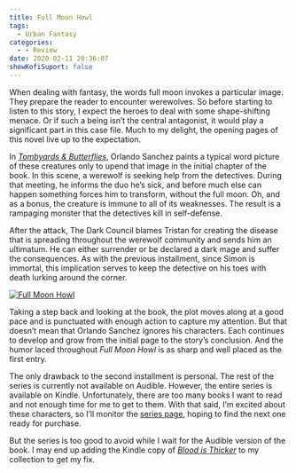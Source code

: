 ```yaml
---
title: Full Moon Howl
tags:
  - Urban Fantasy
categories:
  - - Review
date: 2020-02-11 20:36:07
showKofiSuport: false
---
```


When dealing with fantasy, the words full moon invokes a particular image. They prepare the reader to encounter werewolves. So before starting to listen to this story, I expect the heroes to deal with some shape-shifting menace. Or if such a being isn’t the central antagonist, it would play a significant part in this case file. Much to my delight, the opening pages of this novel live up to the expectation.

In [*Tombyards & Butterflies*](/archives/2019/11/05/tombyards-butterflies), Orlando Sanchez paints a typical word picture of these creatures only to upend that image in the initial chapter of the book. In this scene, a werewolf is seeking help from the detectives. During that meeting, he informs the duo he’s sick, and before much else can happen something forces him to transform, without the full moon. Oh, and as a bonus, the creature is immune to all of its weaknesses. The result is a rampaging monster that the detectives kill in self-defense.<!-- more -->

After the attack, The Dark Council blames Tristan for creating the disease that is spreading throughout the werewolf community and sends him an ultimatum. He can either surrender or be declared a dark mage and suffer the consequences. As with the previous installment, since Simon is immortal, this implication serves to keep the detective on his toes with death lurking around the corner.

<div class="center">

[![*Full Moon Howl*](https://m.media-amazon.com/images/I/617j6PQgR1L._SL500_.jpg "Full Moon Howl")](https://www.audible.com/pd/Full-Moon-Howl-Audiobook/B07BNSWCT9)

</div>

Taking a step back and looking at the book, the plot moves along at a good pace and is punctuated with enough action to capture my attention. But that doesn’t mean that Orlando Sanchez ignores his characters. Each continues to develop and grow from the initial page to the story’s conclusion. And the humor laced throughout *Full Moon Howl* is as sharp and well placed as the first entry.

The only drawback to the second installment is personal. The rest of the series is currently not available on Audible. However, the entire series is available on Kindle. Unfortunately, there are too many books I want to read and not enough time for me to get to them. With that said, I’m excited about these characters, so I’ll monitor the [series page](https://www.audible.com/series/Montague-Strong-Case-Files-Series-Audiobooks/B07CCMN7ZW?pf_rd_p=e81b7c27-6880-467a-b5a7-13cef5d729fe&pf_rd_r=DW02GFEZQEYK95A6Q3K7&ref=a_search_c3_lSeries_1_1_1), hoping to find the next one ready for purchase.

But the series is too good to avoid while I wait for the Audible version of the book. I may end up adding the Kindle copy of [*Blood is Thicker*](https://www.amazon.com/gp/product/B075WQWHHT?notRedirectToSDP=1&ref_=dbs_mng_calw_2&storeType=ebooks) to my collection to get my fix.